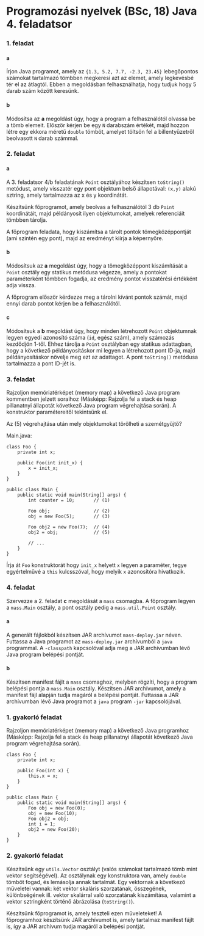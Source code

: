 # Programozási nyelvek (BSc, 18) Java 4. feladatsor



### 1. feladat

#### a

Írjon Java programot, amely az `{1.3, 5.2, 7.7, -2.3, 23.45}` lebegőpontos
számokat tartalmazó tömbben megkeresi azt az elemet, amely legkevésbé tér
el az átlagtól. Ebben a megoldásban felhasználhatja, hogy tudjuk hogy
5 darab szám között keresünk.

#### b

Módosítsa az **a** megoldást úgy, hogy a program a felhasználótól olvassa
be a tömb elemeit. Először kérjen be egy `N` darabszám értékét, majd hozzon
létre egy ekkora méretű `double` tömböt, amelyet töltsön fel a billentyűzetről
beolvasott `N` darab számmal.

### 2. feladat

#### a

A 3. feladatsor 4/b feladatának `Point` osztályához készítsen `toString()`
metódust, amely visszatér egy pont objektum belső állapotával:
`(x,y)` alakú sztring, amely tartalmazza az x és y koordinátát.

Készítsünk főprogramot, amely beolvas a felhasználótól 3 db `Point`
koordinátáit, majd példányosít ilyen objektumokat, amelyek referenciáit
tömbben tárolja.

A főprogram feladata, hogy kiszámítsa a tárolt pontok
tömegközéppontját (ami szintén egy pont), majd az eredményt
kiírja a képernyőre.

#### b

Módosítsuk az **a** megoldást úgy, hogy a tömegközéppont kiszámítását
a `Point` osztály egy statikus metódusa végezze, amely a pontokat
paraméterként tömbben fogadja, az eredmény pontot visszatérési értékként
adja vissza.

A főprogram először kérdezze meg a tárolni kívánt pontok számát,
majd ennyi darab pontot kérjen be a felhasználótól.

#### c

Módosítsuk a **b** megoldást úgy, hogy minden létrehozott `Point` objektumnak
legyen egyedi azonosító száma (`id`, egész szám), amely számozás kezdődjön 1-től.
Ehhez tárolja a `Point` osztályban egy statikus adattagban, hogy a következő
példányosításkor mi legyen a létrehozott pont ID-ja, majd példányosításkor
növelje meg ezt az adattagot. A pont `toString()` metódusa tartalmazza a
pont ID-jét is.

### 3. feladat

Rajzoljon memóriatérképet (memory map) a következő Java program kommentben
jelzett soraihoz (Másképp: Rajzolja fel a stack és heap pillanatnyi állapotát
következő Java program végrehajtása során). A konstruktor paramétereitől
tekintsünk el.

Az (5) végrehajtása után mely objektumokat törölheti a szemétgyűjtő?

Main.java:

~~~{.java}
class Foo {
    private int x;

    public Foo(int init_x) {
        x = init_x;
    }
}

public class Main {
    public static void main(String[] args) {
        int counter = 10;       // (1)

        Foo obj;                // (2)
        obj = new Foo(5);       // (3)

        Foo obj2 = new Foo(7);  // (4)
        obj2 = obj;             // (5)

        // ...
    }
}
~~~

Írja át `Foo` konstruktorát hogy `init_x` helyett `x` legyen a paraméter, tegye
egyértelművé a `this` kulcsszóval, hogy melyik `x` azonosítóra hivatkozik.

### 4. feladat

Szervezze a 2. feladat **c** megoldását a `mass` csomagba. A főprogram legyen a
`mass.Main` osztály, a pont osztály pedig a `mass.util.Point` osztály.

#### a

A generált fájlokból készítsen JAR archívumot `mass-deploy.jar` néven.
Futtassa a Java programot az `mass-deploy.jar` archívumból a `java` programmal.
A `-classpath` kapcsolóval adja meg a JAR archívumban lévő Java program
belépési pontját.

#### b

Készítsen manifest fájlt a `mass` csomaghoz, melyben rögzíti, hogy a program
belépési pontja a `mass.Main` osztály. Készítsen JAR archívumot, amely
a manifest fájl alapján tudja magáról a belépési pontját. Futtassa a JAR
archívumban lévő Java programot a `java` program `-jar` kapcsolójával.

### 1. gyakorló feladat

Rajzoljon memóriatérképet (memory map) a következő Java programhoz
(Másképp: Rajzolja fel a stack és heap pillanatnyi állapotát következő
Java program végrehajtása során).

~~~{.java}
class Foo {
    private int x;

    public Foo(int x) {
        this.x = x;
    }
}

public class Main {
    public static void main(String[] args) {
        Foo obj = new Foo(0);
        obj = new Foo(10);
        Foo obj2 = obj;
        int i = 1;
        obj2 = new Foo(20);
    }
}
~~~

### 2. gyakorló feladat

Készítsünk egy `utils.Vector` osztályt (valós számokat tartalmazó tömb
mint vektor segítségével). Az osztálynak egy konstruktora van, amely
`double` tömböt fogad, és lemásolja annak tartalmát. Egy vektornak
a következő műveletei vannak:
két vektor skaláris szorzatának, összegének, különbségének ill. vektor
skalárral való szorzatának kiszámítása, valamint a vektor sztringként történő
ábrázolása (`toString()`).

Készítsünk főprogramot is, amely teszteli ezen műveleteket! A főprogramhoz
készítsünk JAR archívumot is, amely tartalmaz manifest fájlt is,
így a JAR archívum tudja magáról a belépési pontját.
